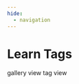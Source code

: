 ```yaml
---
hide:
  - navigation
---
```


<h1 id="title">Learn Tags</h1>

<!-- two buttons to toggle between gallery view and tag view -->
<span class="btn btn-off" onclick="window.location.href = '../'">
	gallery view
</span>
<span class="btn btn-on">
	tag view
</span>


<div class="tag-gallery"></div> 

<script>

// --------------------------------	//
//                            		//
//	  Gamefied version		    	//
//                            		//
// -------------------------------- //
var urlParams = new URLSearchParams(window.location.search);
if(urlParams.has('gamified')) {
	alert("Congratulations! You have chosen the gamified version! This is still under (secret) development, so stay tuned!");
}

// --------------------------------	//
//                            		//
//	  Initialize			    	//
//                            		//
// -------------------------------- //

let section = 'learn'
let tags = [];

function init(){

	data.learn.values.forEach(function(row) {
		let tagList = row[6].split(',');
		tagList.forEach(function(tag) {
			tags.push(tag.trim());
		});
	});
	// --------------------------------	//
	// Loop through project data		//
	// -------------------------------- //
	counter = 0;


	// --------------------------------	//
	// Add tags							//
	// -------------------------------- //
	// add count to tags


	 

	distinct_tags = tags.filter(function(item, i, ar){ return ar.indexOf(item) === i; });
	distinct_tags.forEach(function(tag) {
		createTagDiv(tag);

	});

	
}



</script>